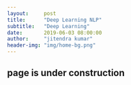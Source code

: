 ```yaml
---
layout:     post
title:      "Deep Learning NLP"
subtitle:   "Deep Learning"
date:       2019-06-03 08:00:00
author:     "jitendra kumar"
header-img: "img/home-bg.png"
---
```



<p><h2> page is under construction</h2> </p>